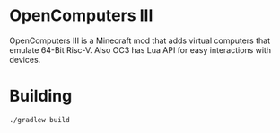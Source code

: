 # OpenComputers III
OpenComputers III is a Minecraft mod that adds virtual computers that emulate 64-Bit Risc-V. Also OC3 has Lua API for easy interactions with devices.
# Building
```bash
./gradlew build
```